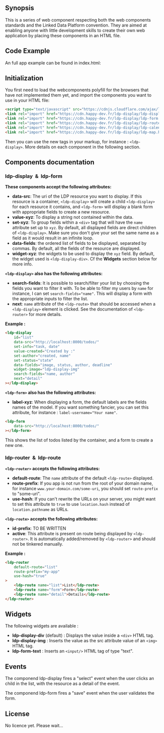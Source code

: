 ## Synopsis

This is a series of web component respecting both the web components standards and the Linked Data Platform convention.
They are aimed at enabling anyone with little development skills to create their own web application by placing these components in an HTML file.

## Code Example

An full app example can be found in index.html:

## Initialization

You first need to load the webcomponents polyfill for the browsers that have not implemented them yet, and import the components you want to use in your HTML file:
```html
<script type="text/javascript" src="https://cdnjs.cloudflare.com/ajax/libs/webcomponentsjs/1.0.20/webcomponents-loader.js"></script>
<link rel="import" href="https://cdn.happy-dev.fr/ldp-display/ldp-display.html" />
<link rel="import" href="https://cdn.happy-dev.fr/ldp-display/ldp-form.html" />
<link rel="import" href="https://cdn.happy-dev.fr/ldp-display/ldp-router.html" />
<link rel="import" href="https://cdn.happy-dev.fr/ldp-display/ldp-calendar.html" />
<link rel="import" href="https://cdn.happy-dev.fr/ldp-display/ldp-map.html" />
```

Then you can use the new tags in your markup, for instance : `<ldp-display>`. More details on each component in the following section. 

## Components documentation

### ldp-display &nbsp;&&nbsp; ldp-form

**These components accept the following attributes:**

 - **data-src**: The uri of the LDP resource you want to display. If this resource is a container, `<ldp-display>` will create a child `<ldp-display>` for each resource it contains, and `<ldp-form>` will display a blank form with appropriate fields to create a new resource.
 - **value-xyz**: To display a string not contained within the data.
 - **set-xyz**: To group fields within a `<div>` tag that will have the `name` attribute set up to `xyz`. By default, all displayed fields are direct children of `<ldp-display>`. Make sure you don't give your set the same name as a field as it would result in an infinite loop.
 - **data-fields**: the ordered list of fields to be displayed, separated by commas. By default, all the fields of the resource are displayed.
 - **widget-xyz**: the widgets to be used to display the `xyz` field. By default, the widget used is `<ldp-display-div>`. Cf the **Widgets** section below for more info.

**`<ldp-display>` also has the following attributes:**
 - **search-fields**: It is possible to search/filter your list by choosing the fields you want to filter it with. To be able to filter my users by `name` for instance, I can set `search-fields="name"`. This will display a form with the appropriate inputs to filter the list.
 - **next**: `name` attribute of the `<ldp-route>` that should be accessed when a `<ldp-display>` element is clicked. See the documentation of `<ldp-router>` for more details.

**Example :**
```html
<ldp-display 
    id="list"
    data-src="http://localhost:8000/todos/"
    set-info="task, date"
    value-created="Created by :"
    set-author="created, name"
    set-status="state"
    data-fields="image, status, author, deadline"
    widget-image="ldp-display-img"
    search-fields="name, author"
    next="detail"
></ldp-display>
```

**`<ldp-form>` also has the following attributes:**
 - **label-xyz**: When displaying a form, the default labels are the fields names of the model. If you want something fancier, you can set this attribute, for instance : `label-username="Your name"`.
```html
<ldp-form 
    data-src="http://localhost:8000/todos/"
></ldp-form>
```
This shows the list of todos listed by the container, and a form to create a new one.

### ldp-router  &nbsp;&&nbsp;  ldp-route
**`<ldp-router>` accepts the following attributes:**

 - **default-route**: The `name` attribute of the default `<ldp-route>` displayed.
 - **route-prefix**: If you app is not run from the root of your domain name, for instance `www.your-domain.com/some-uri`, you should set `route-prefix` to "some-uri". 
 - **use-hash**: If you can't rewrite the URLs on your server, you might want to set this attribute to `true` to use `location.hash` instead of `location.pathname` as URLs. 
 
**`<ldp-route>` accepts the following attributes:**

 - **id-prefix**: TO BE WRITTEN
 - **active**: This attribute is present on route being displayed by `<ldp-router>`. It is automatically added/removed by `<ldp-router>` and should not be tinkered manually.    


**Example :**
```html
<ldp-router 
    default-route="list"
    route-prefix="my-app"
    use-hash="true"
>
    <ldp-route name="list">List</ldp-route>
    <ldp-route name="form">Form</ldp-route>
    <ldp-route name="detail">Details</ldp-route>
</ldp-router>


```

## Widgets

The following widgets are available : 

 - **ldp-display-div** (default) : Displays the value inside a `<div>` HTML tag. 
 - **ldp-display-img** : Inserts the value as the src attribute value of an `<img>` HTML tag. 
 - **ldp-form-text** : Inserts an `<input/>` HTML tag of type "text". 

## Events

The componend ldp-display fires a "select" event when the user clicks an child in the list, with the resource as a detail of the event.

The componend ldp-form fires a "save" event when the user validates the form.


## License

No licence yet. Please wait...  



